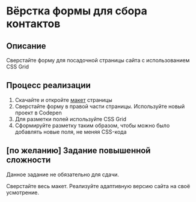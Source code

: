 # Вёрстка формы для сбора контактов

## Описание

Сверстайте форму для посадочной страницы сайта с использованием CSS Grid

## Процесс реализации

1. Скачайте и откройте [макет](https://github.com/netology-code/mq-homeworks/blob/1-add/sources/css-grid-form-source.psd) страницы
2. Сверстайте форму в правой части страницы. Используйте новый проект в Codepen
3. Для разметки полей используйте CSS Grid
4. Сформируйте разметку таким образом, чтобы можно было добавлять новые поля, не меняя CSS-кода

## [по желанию] Задание повышенной сложности

Данное задание не обязательно для сдачи.

Сверстайте весь макет. Реализуйте адаптивную версию сайта на своё усмотрение.
